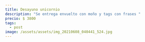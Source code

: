 ```yaml
---
title: Desayuno unicornio
description: "Se entrega envuelto con moño y tags con frases "
precio: $ 3800
tags:
  - post
image: /assets/assets/img_20210608_040441_524.jpg
---
```

